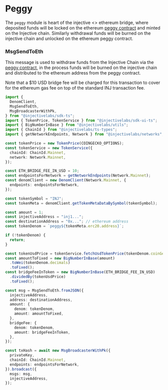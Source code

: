 # Peggy

The `peggy` module is heart of the injective <> ethereum bridge, where deposited funds will be locked on the ethereum [peggy contract](https://etherscan.io/address/0xF955C57f9EA9Dc8781965FEaE0b6A2acE2BAD6f3#code) and minted on the Injective chain. Similarly withdrawal funds will be burned on the injective chain and unlocked on the ethereum peggy contract.

### MsgSendToEth

This message is used to withdraw funds from the Injective Chain via the [peggy contract](https://etherscan.io/address/0xF955C57f9EA9Dc8781965FEaE0b6A2acE2BAD6f3#code), in the process funds will be burned on the injective chain and distributed to the ethereum address from the peggy contract.

Note that a $10 USD bridge fee will be charged for this transaction to cover for the ethereum gas fee on top of the standard INJ transaction fee.

```ts
import {
  DenomClient,
  MsgSendToEth,
  MsgBroadcasterWithPk,
} from "@injectivelabs/sdk-ts";
import { TokenPrice, TokenService } from "@injectivelabs/sdk-ui-ts";
import { BigNumberInBase } from "@injectivelabs/utils";
import { ChainId } from "@injectivelabs/ts-types";
import { getNetworkEndpoints, Network } from "@injectivelabs/networks";

const tokenPrice = new TokenPrice(COINGECKO_OPTIONS);
const tokenService = new TokenService({
  chainId: ChainId.Mainnet,
  network: Network.Mainnet,
});

const ETH_BRIDGE_FEE_IN_USD = 10;
const endpointsForNetwork = getNetworkEndpoints(Network.Mainnet);
const denomClient = new DenomClient(Network.Mainnet, {
  endpoints: endpointsForNetwork,
});

const tokenSymbol = "INJ";
const tokenMeta = denomClient.getTokenMetaDataBySymbol(tokenSymbol);

const amount = 1;
const injectiveAddress = "inj1...";
const destinationAddress = "0x..."; // ethereum address
const tokenDenom = `peggy${tokenMeta.erc20.address}`;

if (!tokenDenom) {
  return;
}

const tokenUsdPrice = tokenService.fetchUsdTokenPrice(tokenDenom.coinGeckoId);
const amountToFixed = new BigNumberInBase(amount)
  .toWei(tokenDenom.decimals)
  .toFixed();
const bridgeFeeInToken = new BigNumberInBase(ETH_BRIDGE_FEE_IN_USD)
  .dividedBy(tokenUsdPrice)
  .toFixed();

const msg = MsgSendToEth.fromJSON({
  injectiveAddress,
  address: destinationAddress,
  amount: {
    denom: tokenDenom,
    amount: amountToFixed,
  },
  bridgeFee: {
    denom: tokenDenom,
    amount: bridgeFeeInToken,
  },
});

const txHash = await new MsgBroadcasterWithPk({
  privateKey,
  chainId: ChainId.Mainnet,
  endpoints: endpointsForNetwork,
}).broadcast({
  msgs: msg,
  injectiveAddress,
});
```
